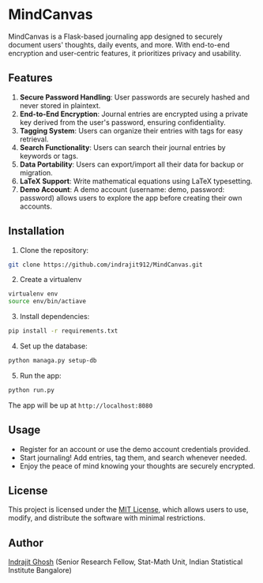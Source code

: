 # MindCanvas

MindCanvas is a Flask-based journaling app designed to securely document users' thoughts, daily events, and more. With end-to-end encryption and user-centric features, it prioritizes privacy and usability.

## Features

1. **Secure Password Handling**: User passwords are securely hashed and never stored in plaintext.
2. **End-to-End Encryption**: Journal entries are encrypted using a private key derived from the user's password, ensuring confidentiality.
3. **Tagging System**: Users can organize their entries with tags for easy retrieval.
4. **Search Functionality**: Users can search their journal entries by keywords or tags.
5. **Data Portability**: Users can export/import all their data for backup or migration.
6. **LaTeX Support**: Write mathematical equations using LaTeX typesetting.
7. **Demo Account**: A demo account (username: demo, password: password) allows users to explore the app before creating their own accounts.

## Installation

1. Clone the repository:

```bash
git clone https://github.com/indrajit912/MindCanvas.git
```

2. Create a virtualenv
```bash
virtualenv env
source env/bin/actiave
```

3. Install dependencies:
```bash
pip install -r requirements.txt
```

4. Set up the database:
```bash
python managa.py setup-db
```

5. Run the app:
```bash
python run.py
```

The app will be up at `http://localhost:8080`

## Usage
- Register for an account or use the demo account credentials provided.
- Start journaling! Add entries, tag them, and search whenever needed.
- Enjoy the peace of mind knowing your thoughts are securely encrypted.

## License
This project is licensed under the [MIT License](./LICENSE), which allows users to use, modify, and distribute the software with minimal restrictions.

## Author
[Indrajit Ghosh](https://indrajitghosh.onrender.com) (Senior Research Fellow, Stat-Math Unit, Indian Statistical Institute Bangalore)
